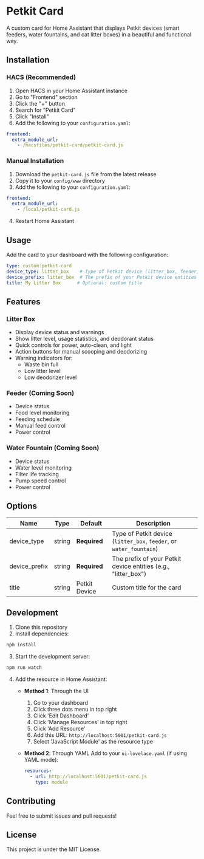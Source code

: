 # Petkit Card

A custom card for Home Assistant that displays Petkit devices (smart feeders, water fountains, and cat litter boxes) in a beautiful and functional way.

## Installation

### HACS (Recommended)

1. Open HACS in your Home Assistant instance
2. Go to "Frontend" section
3. Click the "+" button
4. Search for "Petkit Card"
5. Click "Install"
6. Add the following to your `configuration.yaml`:

```yaml
frontend:
  extra_module_url:
    - /hacsfiles/petkit-card/petkit-card.js
```

### Manual Installation

1. Download the `petkit-card.js` file from the latest release
2. Copy it to your `config/www` directory
3. Add the following to your `configuration.yaml`:

```yaml
frontend:
  extra_module_url:
    - /local/petkit-card.js
```

4. Restart Home Assistant

## Usage

Add the card to your dashboard with the following configuration:

```yaml
type: custom:petkit-card
device_type: litter_box    # Type of Petkit device (litter_box, feeder, or water_fountain)
device_prefix: litter_box  # The prefix of your Petkit device entities
title: My Litter Box      # Optional: custom title
```

## Features

### Litter Box
- Display device status and warnings
- Show litter level, usage statistics, and deodorant status
- Quick controls for power, auto-clean, and light
- Action buttons for manual scooping and deodorizing
- Warning indicators for:
  - Waste bin full
  - Low litter level
  - Low deodorizer level

### Feeder (Coming Soon)
- Device status
- Food level monitoring
- Feeding schedule
- Manual feed control
- Power control

### Water Fountain (Coming Soon)
- Device status
- Water level monitoring
- Filter life tracking
- Pump speed control
- Power control

## Options

| Name | Type | Default | Description |
|------|------|---------|-------------|
| device_type | string | **Required** | Type of Petkit device (`litter_box`, `feeder`, or `water_fountain`) |
| device_prefix | string | **Required** | The prefix of your Petkit device entities (e.g., "litter_box") |
| title | string | Petkit Device | Custom title for the card |

## Development

1. Clone this repository
2. Install dependencies:
```bash
npm install
```

3. Start the development server:
```bash
npm run watch
```

4. Add the resource in Home Assistant:
   - **Method 1**: Through the UI
     1. Go to your dashboard
     2. Click three dots menu in top right
     3. Click 'Edit Dashboard'
     4. Click 'Manage Resources' in top right
     5. Click 'Add Resource'
     6. Add this URL: `http://localhost:5001/petkit-card.js`
     7. Select 'JavaScript Module' as the resource type
   
   - **Method 2**: Through YAML
     Add to your `ui-lovelace.yaml` (if using YAML mode):
     ```yaml
     resources:
       - url: http://localhost:5001/petkit-card.js
         type: module
     ```

## Contributing

Feel free to submit issues and pull requests!

## License

This project is under the MIT License. 